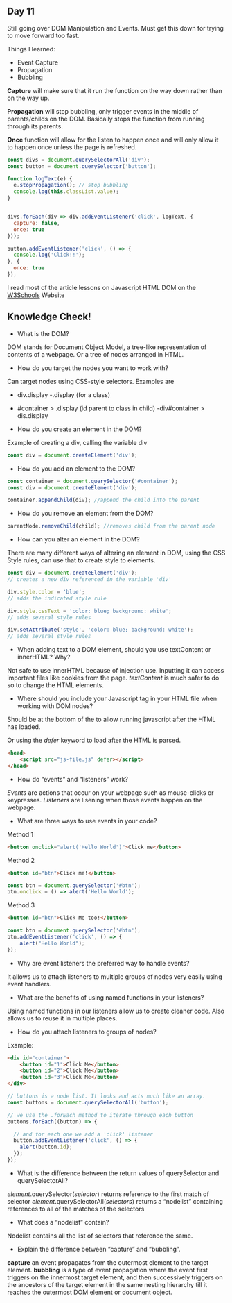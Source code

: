 ## Day 11

Still going over DOM Manipulation and Events. Must get this down for trying to move forward too fast.

Things I learned:

- Event Capture
- Propagation
- Bubbling

**Capture** will make sure that it run the function on the way down rather than on the way up.

**Propagation** will stop bubbling, only trigger events in the middle of parents/childs on the DOM. Basically stops the function from running through its parents.

**Once** function will allow for the listen to happen once and will only allow it to happen once unless the page is refreshed.

```javascript
const divs = document.querySelectorAll('div');
const button = document.querySelector('button');

function logText(e) {
  e.stopPropagation(); // stop bubbling
  console.log(this.classList.value);
}


divs.forEach(div => div.addEventListener('click', logText, {
  capture: false,
  once: true
}));

button.addEventListener('click', () => {
  console.log('Click!!');
}, {
  once: true
});
```

I read most of the article lessons on Javascript HTML DOM on the [W3Schools](https://www.w3schools.com/js/js_htmldom.asp) Website

## Knowledge Check!

- What is the DOM?

DOM stands for Document Object Model, a tree-like representation of contents of a webpage. Or a tree of nodes arranged in HTML.

- How do you target the nodes you want to work with?

Can target nodes using CSS-style selectors. Examples are 
- div.display
-.display (for a class)
- #container > .display (id parent to class in child)
-div#container > dis.display

- How do you create an element in the DOM?

Example of creating a div, calling the variable div
```javascript
const div = document.createElement('div');
```

- How do you add an element to the DOM?

```javascript
const container = document.querySelector('#container');
const div = document.createElement('div');

container.appendChild(div); //append the child into the parent
```

- How do you remove an element from the DOM?

```javascript
parentNode.removeChild(child); //removes child from the parent node
```

- How can you alter an element in the DOM?

There are many different ways of altering an element in DOM, using the CSS Style rules, can use that to create style to elements.
```javascript
const div = document.createElement('div');                     
// creates a new div referenced in the variable 'div'

div.style.color = 'blue';                                      
// adds the indicated style rule

div.style.cssText = 'color: blue; background: white';          
// adds several style rules

div.setAttribute('style', 'color: blue; background: white');    
// adds several style rules
```

- When adding text to a DOM element, should you use textContent or innerHTML? Why?

Not safe to use innerHTML because of injection use. Inputting it can access important files like cookies from the page.
*textContent* is much safer to do so to change the HTML elements.

- Where should you include your Javascript tag in your HTML file when working with DOM nodes?

<script></script> Should be at the bottom of the <body></body> to allow running javascript after the HTML has loaded.
Or using the *defer* keyword to load after the HTML is parsed.
```HTML
<head>
    <script src="js-file.js" defer></script>
</head>
```

- How do “events” and “listeners” work?

*Events* are actions that occur on your webpage such as mouse-clicks or keypresses.
*Listeners* are lisening when those events happen on the webpage.

- What are three ways to use events in your code?

Method 1
```HTML
<button onclick="alert('Hello World')">Click me</button>
```

Method 2
```HTML
<button id="btn">Click me!</button>
```
```javascript
const btn = document.querySelector('#btn');
btn.onclick = () => alert('Hello World');
```

Method 3
```HTML
<button id="btn">Click Me too!</button>
```
```javascript
const btn = document.querySelector('#btn');
btn.addEventListener('click', () => {
    alert("Hello World");
});
```

- Why are event listeners the preferred way to handle events?

It allows us to attach listeners to multiple groups of nodes very easily using event handlers.


- What are the benefits of using named functions in your listeners?

Using named functions in our listeners allow us to create cleaner code. Also allows us to reuse it in multiple places.

- How do you attach listeners to groups of nodes?

Example:
```HTML
<div id="container">
    <button id="1">Click Me</button>
    <button id="2">Click Me</button>
    <button id="3">Click Me</button>
</div>
```
```javascript
// buttons is a node list. It looks and acts much like an array.
const buttons = document.querySelectorAll('button');

// we use the .forEach method to iterate through each button
buttons.forEach((button) => {

  // and for each one we add a 'click' listener
  button.addEventListener('click', () => {
    alert(button.id);
  });
});
```

- What is the difference between the return values of querySelector and querySelectorAll?

*element*.querySelector(*selector*) returns reference to the first match of selector
*element*.querySelectorAll(*selectors*) returns a “nodelist” containing references to all of the matches of the selectors

- What does a “nodelist” contain?

Nodelist contains all the list of selectors that reference the same.

- Explain the difference between “capture” and “bubbling”.

**capture** an event propagates from the outermost element to the target element.
**bubbling** is a type of event propagation where the event first triggers on the innermost target element, and then successively triggers on the ancestors of the target element in the same nesting hierarchy till it reaches the outermost DOM element or document object.